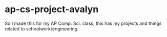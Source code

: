 # ap-cs-project-avalyn
So I made this for my AP Comp. Sci. class, this has my projects and things related to schoolwork/engineering.

